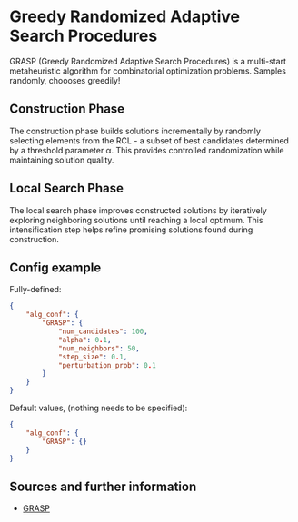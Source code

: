 # Greedy Randomized Adaptive Search Procedures

GRASP (Greedy Randomized Adaptive Search Procedures) is a multi-start metaheuristic algorithm for combinatorial optimization problems. Samples randomly, choooses greedily!

## Construction Phase
The construction phase builds solutions incrementally by randomly selecting elements from the RCL - a subset of best candidates determined by a threshold parameter α. This provides controlled randomization while maintaining solution quality.

## Local Search Phase 
The local search phase improves constructed solutions by iteratively exploring neighboring solutions until reaching a local optimum. This intensification step helps refine promising solutions found during construction.

## Config example

Fully-defined:

```json
{
    "alg_conf": {
        "GRASP": {
            "num_candidates": 100,
            "alpha": 0.1,
            "num_neighbors": 50,
            "step_size": 0.1,
            "perturbation_prob": 0.1
        }
    }
}   
```

Default values, (nothing needs to be specified):

```json
{
    "alg_conf": {
        "GRASP": {}
    }
}
```

## Sources and further information

- [GRASP](https://link.springer.com/chapter/10.1007/0-306-48056-5_8)